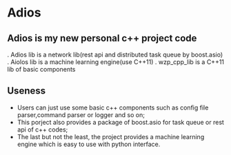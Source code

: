 # Adios
## Adios is my new personal c++ project code
. Adios lib is a network lib(rest api and distributed task queue by
    boost.asio)
. Aiolos lib is a machine learning engine(use C++11)
. wzp_cpp_lib is a C++11 lib of basic components

## Useness
+ Users can just use some basic c++ components such as config file parser,command parser or logger and so on;
+ This porject also provides a package of boost.asio for task queue or rest api of c++ codes;
+ The last but not the least, the project provides a machine learning engine which is easy to use with python interface.
